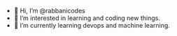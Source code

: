 - 👋 Hi, I’m @rabbanicodes
- 👀 I’m interested in learning and coding new things.
- 🌱 I’m currently learning devops and machine learning.



<!---
rabbanicodes/rabbanicodes is a ✨ special ✨ repository because its `README.md` (this file) appears on your GitHub profile.
You can click the Preview link to take a look at your changes.
--->

